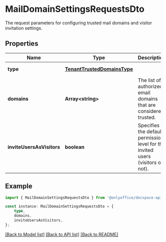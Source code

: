 # MailDomainSettingsRequestsDto

The request parameters for configuring trusted mail domains and visitor invitation settings.

## Properties

Name | Type | Description | Notes
------------ | ------------- | ------------- | -------------
**type** | [**TenantTrustedDomainsType**](TenantTrustedDomainsType.md) |  | [default to undefined]
**domains** | **Array&lt;string&gt;** | The list of authorized email domains that are considered trusted. | [default to undefined]
**inviteUsersAsVisitors** | **boolean** | Specifies the default permission level for the invited users (visitors or not). | [optional] [default to undefined]

## Example

```typescript
import { MailDomainSettingsRequestsDto } from '@onlyoffice/docspace-api-typescript';

const instance: MailDomainSettingsRequestsDto = {
    type,
    domains,
    inviteUsersAsVisitors,
};
```

[[Back to Model list]](../README.md#documentation-for-models) [[Back to API list]](../README.md#documentation-for-api-endpoints) [[Back to README]](../README.md)
